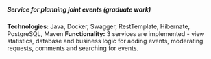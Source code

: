 ##### Service for planning joint events (graduate work)

**Technologies:** Java, Docker, Swagger, RestTemplate, Hibernate, PostgreSQL, Maven
**Functionality:** 3 services are implemented - view statistics, database and business logic for adding events, moderating requests, comments and searching for events.
